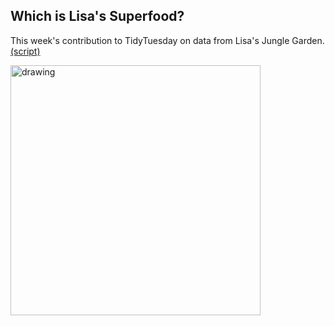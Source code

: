 ## Which is Lisa's Superfood?

This week's contribution to TidyTuesday on data from Lisa's Jungle Garden. [(script)](https://github.com/aalgenib/tidytuesday/blob/main/2024/week_21/tt_2024w22_gh.R)

<img src="tt_2024w22.png" alt="drawing" width="400"/>
